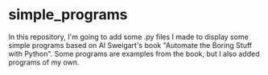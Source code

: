 # simple_programs
In this repository, I'm going to add some .py files I made to display some simple programs based on Al Sweigart's book "Automate the Boring Stuff with Python". Some programs are examples from the book, but I also added programs of my own.

